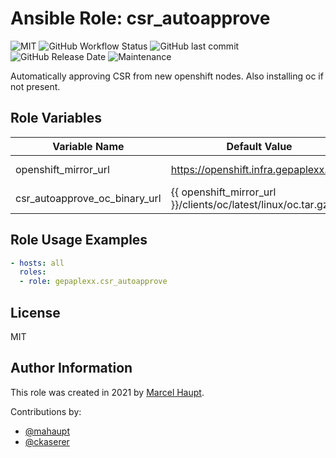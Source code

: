 # Ansible Role: csr_autoapprove

![MIT](https://img.shields.io/badge/license-MIT-brightgreen.svg?style=flat-square)
![GitHub Workflow Status](https://img.shields.io/github/workflow/status/racqspace/ansible-role-csr_autoapprove/Main?style=flat-square)
![GitHub last commit](https://img.shields.io/github/last-commit/racqspace/ansible-role-csr_autoapprove?style=flat-square)
![GitHub Release Date](https://img.shields.io/github/release-date/racqspace/ansible-role-csr_autoapprove?style=flat-square)
![Maintenance](https://img.shields.io/maintenance/yes/2022?style=flat-square)

Automatically approving CSR from new openshift nodes. Also installing oc if not present.

## Role Variables

Variable Name | Default Value | Description
------------ | ------------- | -------------
openshift_mirror_url | https://openshift.infra.gepaplexx.com | Openshift Mirror URL
csr_autoapprove_oc_binary_url | {{ openshift_mirror_url }}/clients/oc/latest/linux/oc.tar.gz | URL to OC archive

## Role Usage Examples

```yaml
- hosts: all
  roles:
  - role: gepaplexx.csr_autoapprove
```

## License

MIT

## Author Information

This role was created in 2021 by [Marcel Haupt](https://ehaupt.de/).

Contributions by:

- [@mahaupt](https://github.com/mahaupt)
- [@ckaserer](https://github.com/ckaserer)

